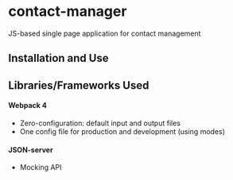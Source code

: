 # contact-manager
JS-based single page application for contact management

## Installation and Use

## Libraries/Frameworks Used

#### Webpack 4
- Zero-configuration: default input and output files
- One config file for production and development (using modes)

#### JSON-server
- Mocking API
